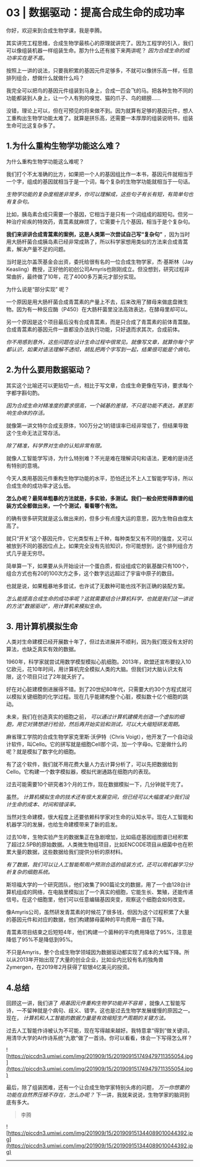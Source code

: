 # 03 | 数据驱动：提高合成生命的成功率

你好，欢迎来到合成生物学课，我是李腾。

其实讲完工程思维，合成生物学最核心的原理就讲完了。因为工程学的引入，我们可以像组装机器一样组装生命。那为什么还有接下来两讲呢？ *因为合成生命的成功率实在是不高。*

按照上一讲的说法，只要我积累的基因元件足够多，不就可以像拼乐高一样，任意排列组合，想做什么就做什么吗？

我完全可以把鸟的基因元件组装到马身上，合成一匹会飞的马。把各种生物不同的功能都装到人身上，让一个人有狗的嗅觉、猫的爪子、鸟的翅膀……

没错，理论上可以，但在可预见的将来做不到。因为就算有足够的基因元件，想人工重构出生物学功能太难了。就算是拼乐高，还需要一本厚厚的组装说明书，组装生命可比这复杂多了。

## 1.为什么重构生物学功能这么难？

为什么重构生物学功能这么难呢？

我们打个不太准确的比方，如果把一个人的基因组比作一本书，基因元件就相当于一个字，组成的基因就相当于是一个词，每个复杂的生物学功能就相当于一句话。

 *生物学功能的复杂度相差非常多，你可以理解成，这些句子有长有短，有简单句也有复杂句。*

比如，胰岛素合成只需要一个基因，它相当于是只有一个词组成的超短句。但另一种治疗疟疾的特效药，青蒿素就麻烦了，它需要十几个基因，相当于是个复杂句。

 **我们来讲讲合成青蒿素的案例，这是人类第一次尝试自己写“复杂句”** ，因为当时用大肠杆菌合成胰岛素已经非常成熟了，所以科学家想用类似的方法来合成青蒿素，解决产量不足的问题。

当时是比尔盖茨基金会出资，委托给很有名的一位合成生物学家，杰·基斯林（Jay Keasling）教授，正好他的初创公司Amyris也刚刚成立。但没想到，研究过程非常曲折，最终做了10年，花了4000多万美元才部分实现。

为什么说是“部分实现” 呢？

一个原因是用大肠杆菌合成青蒿素的产量上不去，后来改用了酵母来做底盘微生物。因为有一种反应酶（P450）在大肠杆菌里没法高效表达，在酵母里却可以。

另一个原因是这个项目最后没有合成青蒿素，而是只合成了青蒿素的前体青蒿酸。合成青蒿素的基因元件一直都没办法执行功能，只好退而求其次，合成前体。

 *你不用感到意外，这些问题在设计生命过程中很常见。就像写文章，就算你每个字都认识，如果对语法理解不透彻，胡乱把两个字写到一起，结果很可能是个病句。*

## 2.为什么要用数据驱动？

其实这个比喻还可以更贴切一点，相比于写文章，合成生命更像在写诗，要求每个字都字斟句酌。

 *因为合成生命对精准度的要求很高，一个碱基的差错，不只是功能不表达，甚至影响生命体的存活。*

就像第一讲文特尔合成支原体，100万分之1的错误率已经非常低了，但结果导致这个生命无法正常存活。

 *除了精准，科学界对生命的认知非常有限。*

就像人工智能学写诗，为什么特别难？不光是难在理解词句和语法，更难的是诗还有特别的意境。

今天人类用基因元件重构生物学功能的水平，恐怕还比不上人工智能学写诗，所以合成生命的成功率才这么低。

 **怎么办呢？最简单粗暴的方法就是，多实验，多测试。我们一般会把觉得靠谱的组装方式全都做出来，一个个测试，看看哪个有效。**

的确有很多研究就是这么做出来的，但多少有点撞大运的意思，因为生物自由度太高了。

就只“开关”这个基因元件，它光类型有上千种，每种类型又有不同的强度，又可以被放到不同的基因位点上。如果完全没有先验知识，你可能想到，这个排列组合方式几乎是无穷尽。

简单算一下，如果要从头开始设计一个蛋白质，假设组成它的氨基酸只有100个，组合方式也有20的100次方之多，这个数字远远超过了宇宙中原子的数目。

也就是说，如果粗暴地多尝试，也许试了无数种可能也找不到正确的装配方案。

 *怎么能提高合成生命的成功率呢？这就需要结合计算机科学，也就是我们这一讲说的方法“数据驱动”，用计算机来模拟生命。*

## 3. 用计算机模拟生命

人类对生命建模已经开展数十年了，但过去进展并不顺利，因为我们既没有太好的算法，也缺乏真实有效的数据。

1960年，科学家就尝试用数学模型模拟心肌细胞。2013年，欧盟还宣布要投入10亿欧元，花10年时间，用计算机完全模拟人类的大脑。但我们对大脑认识太有限，这个项目只过了2年就夭折了。

好在对心脏建模倒进展得不错。到了20世纪80年代，只需要大约30个方程式就可以模拟关键细胞的化学过程。现在几乎能建构整个心脏，模拟数十亿个细胞的跳动。

未来，我们在创造真实的细胞之前， *可以通过计算机建模先创造一个虚拟的细胞，用它对猜想进行检验，然后再开始实验和测试，可以大大缩短研发周期。*

麻省理工学院的合成生物学家克里斯·沃伊特（Chris Voigt），他开发了一个自动设计软件，叫Cello。它的拼写就是细胞Cell那个词，加一个字母o。它是做什么的呢？就是模拟了数字化的细胞。

有了这个软件，我们就不用花费大量人力去计算分析了，可以先把数据给到Cello。它构建一个数字模拟器，模拟代谢通路在细胞内的表现。

过去可能需要10个研究者3个月的工作，现在数据模拟一下，几分钟就干完了。

虽然， *计算机模拟生命的技术还有很大发展空间，但已经可以大幅度减少我们设计生命的成本、时间和错误率。*

当然对生命建模，很大程度上还要依赖科学家对生命的认知水平。现在人工智能和机器学习的发展，也给生命建模带来了新的启发。

过去10年，生物实验产生的数据集正在急剧增加，比如癌症基因组图谱已经积累了超过2.5PB的原始数据。人类微生物组项目，比如ENCODE项目从细菌中也在积累大量的数据，这些数据给我们提供分析的原材料。

 *有了数据，我们可以让人工智能帮用户预测合适的组装方式，还可以用机器学习分析复杂的细胞系统。*

斯坦福大学的一个研究团队，他们收集了900篇论文的数据，用了一个由128台计算机组成的网络，在电脑里模拟出了一个真实的细胞，它能生长、繁殖，还能传递信号。在这个细胞里，他们可以任意编辑基因突变，观察这个细胞会如何改变。

像Amyris公司，虽然研发青蒿素的时候花了很多钱，但因为这个过程积累了大量的基因元件和对应的数据，他们构建酵母菌种的平均费用一直在下降。

青蒿素项目结束之后短短4年，他们构建一个菌种的平均费用降低了95%，注意是降低了95%不是降低到95%。

不只是Amyris，整个合成生物学领域因为数据驱动都实现了成本的大幅下降。所以从2013年开始出现了大量的创业企业，比如业内比较有名的独角兽Zymergen，在2019年2月获得了软银4亿美元的投资。

## 4.总结

回顾这一讲，我们讲了 *用基因元件重构生物学功能并不容易* ，就像人工智能写诗，一不留神就是个病句、歧义、错字。这也是过去生物学发展缓慢的原因之一。现在， *计算机和人工智能的数据力量是有效缩短生产周期的关键方法。*

过去人工智能作诗被认为不可能，现在写得越来越好。我特意拿“得到”做关键词，用清华大学的AI作诗系统“九歌”做了一首诗。你可以看看，体会一下写得怎么样？

![https://piccdn3.umiwi.com/img/201909/15/201909151749479711355054.jpg](https://piccdn3.umiwi.com/img/201909/15/201909151749479711355054.jpg)

最后，除了组装困难，还有一个让合成生物学家特别头疼的问题， *万一你想要的功能在自然界压根不存在，怎么办呢？* 下一讲，我就来说说，生物学家的脑洞到底有多大。

> 李腾

![https://piccdn3.umiwi.com/img/201909/15/201909151344089010044392.jpg](https://piccdn3.umiwi.com/img/201909/15/201909151344089010044392.jpg)

---
